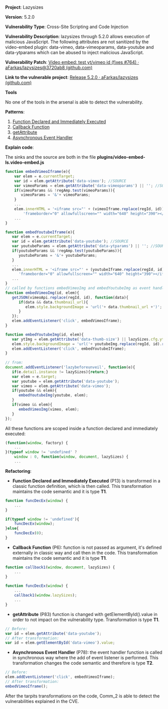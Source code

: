 **Project**: Lazysizes

**Version**: 5.2.0

**Vulnerability Type**: Cross-Site Scripting and Code Injection

**Vulnerability Description**: lazysizes through 5.2.0 allows execution of malicious JavaScript. The following attributes are not sanitized by the video-embed plugin: data-vimeo, data-vimeoparams, data-youtube and data-ytparams which can be abused to inject malicious JavaScript.

**Vulnerability Patch**: [Video embed: test yt/vimeo id (fixes #764) · aFarkas/lazysizes@3720ab8 (github.com)](https://github.com/aFarkas/lazysizes/commit/3720ab8262552d4e063a38d8492f9490a231fd48)

**Link to the vulnerable project**: [Release 5.2.0 · aFarkas/lazysizes (github.com)](https://github.com/aFarkas/lazysizes/releases/tag/5.2.0)

**Tools**

No one of the tools in the arsenal is able to detect the vulnerability. 

**Patterns**:

1. [Function Declared and Immediately Executed](https://github.com/GiuliCler/testability_tarpits/tree/main/JS/Testability_Patterns/13_function_declared_immediately_executed)
2. [Callback Function](https://github.com/GiuliCler/testability_tarpits/tree/main/JS/Testability_Patterns/6_callback_function)
3. [getAttribute](https://github.com/GiuliCler/testability_tarpits/tree/main/JS/Testability_Patterns/83_getAttribute)
4. [Asynchronous Event Handler](https://github.com/GiuliCler/testability_tarpits/tree/main/JS/Testability_Patterns/78_asynchronous_event_handler)

**Explain code**:

The sinks and the source are both in the file **plugins/video-embed-ls.video-embed.js**

```js
function embedVimeoIframe(e){
    var elem = e.currentTarget;
    var id = elem.getAttribute('data-vimeo'); //SOURCE
    var vimeoParams = elem.getAttribute('data-vimeoparams') || ''; //SOURCE
    if(vimeoParams && !regAmp.test(vimeoParams)){
       vimeoParams = '&'+ vimeoParams;
    }
    ...
    elem.innerHTML = '<iframe src="' + (vimeoIframe.replace(regId, id)) + vimeoParams +'" ' +
        'frameborder="0" allowfullscreen="" width="640" height="390"></iframe>'; //SINK 
    ...
}

function embedYoutubeIframe(e){
   var elem = e.currentTarget;
   var id = elem.getAttribute('data-youtube'); //SOURCE
   var youtubeParams = elem.getAttribute('data-ytparams') || ''; //SOURCE
   if(youtubeParams && !regAmp.test(youtubeParams)){
      youtubeParams = '&'+ youtubeParams;
   }
   ...
   elem.innerHTML = '<iframe src="' + (youtubeIframe.replace(regId, id)) + youtubeParams +'" ' +
      'frameborder="0" allowfullscreen="" width="640" height="390"></iframe>';  //SINK
   ...
}
// called by functions embedVimeoImg and embedYoutubeImg as event handlers for 'click' events:
function embedVimeoImg(id, elem){
   getJSON(vimeoApi.replace(regId, id), function(data){
      if(data && data.thumbnail_url){
         elem.style.backgroundImage = 'url('+ data.thumbnail_url +')';
      }
   });
   elem.addEventListener('click', embedVimeoIframe);
}

function embedYoutubeImg(id, elem){
   var ytImg = elem.getAttribute('data-thumb-size') || lazySizes.cfg.ytThumb || 'hqdefault';
   elem.style.backgroundImage = 'url('+ youtubeImg.replace(regId, id).replace(regYtImg, ytImg) +')';
   elem.addEventListener('click', embedYoutubeIframe);
}
    
// from:
document.addEventListener('lazybeforeunveil', function(e){
   if(e.detail.instance != lazySizes){return;}
   var elem = e.target;
   var youtube = elem.getAttribute('data-youtube');
   var vimeo = elem.getAttribute('data-vimeo');
   if(youtube && elem){
      embedYoutubeImg(youtube, elem);
   }
   if(vimeo && elem){
      embedVimeoImg(vimeo, elem);
   }
});
```

All these functions are scoped inside a function declared and immediately executed:

```js
(function(window, factory) {
	...
}(typeof window != 'undefined' ?
	window : 0, function(window, document, lazySizes) {
    ...
```

**Refactoring**:

- **Function Declared and Immediately Executed** (P13) is transformed in a classic function definition, which is then called. This transformation maintains the code semantic and it is type **T1**.

```js
function funcDecEx(window) {
	...
}

if(typeof window != 'undefined'){
	funcDecEx(window);
}else{
	funcDecEx(0);
}
```

- **Callback Function** (P6): function is not passed as argument, it's defined externally in classic way and call then in the code. This transformation maintains the code semantic and it is type **T1**.

```js
function callback1(window, document, lazySizes) {
    ...
}
    
function funcDecEx(window) {
	...
    callback1(window.lazySizes);
    ...
}
```

- **getAttribute** (P83) function is changed with getElementById().value in order to not impact on the vulnerability type. Transformation is type **T1**.

```js
// Before:
var id = elem.getAttribute('data-youtube');
// After transformation:
var id = elem.getElementById('data-vimeo').value;
```

- **Asynchronous Event Handler** (P78): the event handler function is called in synchronous way where the add of event listener is performed. This transformation changes the code semantic and therefore is type **T2**.

```js
// Before:
elem.addEventListener('click', embedVimeoIframe);
// After transformation:
embedVimeoIframe();
```

After the tarpits transformations on the code, Comm_2 is able to detect the vulnerabilities explained in the CVE.
